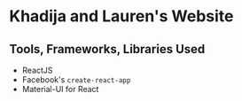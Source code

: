 # Khadija and Lauren's Website

## Tools, Frameworks, Libraries Used

- ReactJS
- Facebook's `create-react-app`
- Material-UI for React